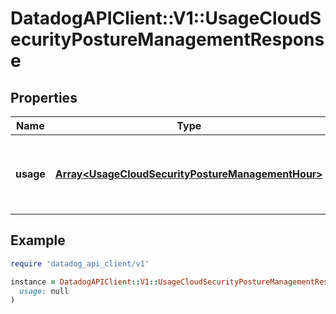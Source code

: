 # DatadogAPIClient::V1::UsageCloudSecurityPostureManagementResponse

## Properties

| Name      | Type                                                                                                   | Description                                             | Notes      |
| --------- | ------------------------------------------------------------------------------------------------------ | ------------------------------------------------------- | ---------- |
| **usage** | [**Array&lt;UsageCloudSecurityPostureManagementHour&gt;**](UsageCloudSecurityPostureManagementHour.md) | Get hourly usage for Cloud Security Posture Management. | [optional] |

## Example

```ruby
require 'datadog_api_client/v1'

instance = DatadogAPIClient::V1::UsageCloudSecurityPostureManagementResponse.new(
  usage: null
)
```
